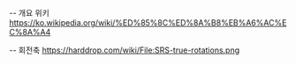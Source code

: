 -- 개요 위키 
    https://ko.wikipedia.org/wiki/%ED%85%8C%ED%8A%B8%EB%A6%AC%EC%8A%A4

-- 회전축 
    https://harddrop.com/wiki/File:SRS-true-rotations.png
    